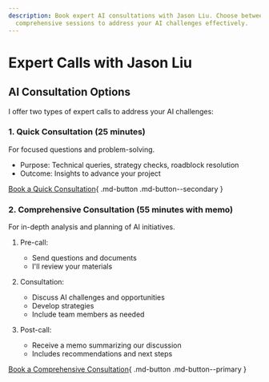 ```yaml
---
description: Book expert AI consultations with Jason Liu. Choose between quick and
  comprehensive sessions to address your AI challenges effectively.
---
```


# Expert Calls with Jason Liu

## AI Consultation Options

I offer two types of expert calls to address your AI challenges:

### 1. Quick Consultation (25 minutes)

For focused questions and problem-solving.

- Purpose: Technical queries, strategy checks, roadblock resolution
- Outcome: Insights to advance your project

[Book a Quick Consultation](https://cal.com/jasonliu/expert-call){ .md-button .md-button--secondary }

### 2. Comprehensive Consultation (55 minutes with memo)

For in-depth analysis and planning of AI initiatives.

1. Pre-call:
   - Send questions and documents
   - I'll review your materials

2. Consultation:
   - Discuss AI challenges and opportunities
   - Develop strategies
   - Include team members as needed

3. Post-call:
   - Receive a memo summarizing our discussion
   - Includes recommendations and next steps

[Book a Comprehensive Consultation](https://cal.com/jasonliu/expert-call-55-minutes){ .md-button .md-button--primary }